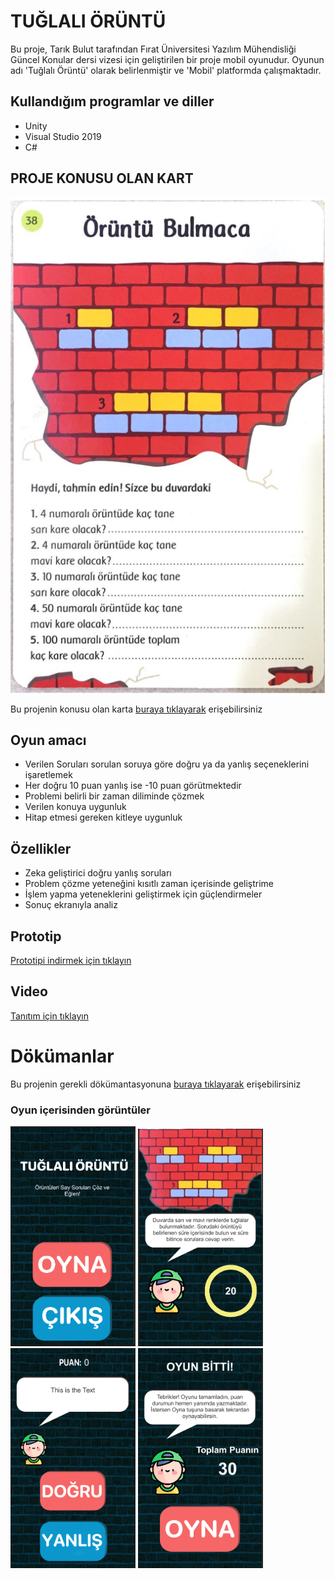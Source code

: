 # TUĞLALI ÖRÜNTÜ
Bu proje, Tarık Bulut tarafından Fırat Üniversitesi Yazılım Mühendisliği Güncel Konular dersi vizesi için geliştirilen bir proje mobil oyunudur. Oyunun adı 'Tuğlalı Örüntü' olarak belirlenmiştir ve 'Mobil' platformda çalışmaktadır.
## Kullandığım programlar ve diller
- Unity
- Visual Studio 2019
- C#
## PROJE KONUSU OLAN KART
<p align="left">
  <img src="https://github.com/Estaed/Tugla_Oruntu_Bulmaca_Oyunu/blob/main/Assets/Graphics/Card.PNG" alt="Açıklama"  />
</p>
Bu projenin konusu olan karta <a href="https://github.com/Estaed/Tugla_Oruntu_Bulmaca_Oyunu/blob/main/Assets/Graphics/Card.PNG" target="_blank" onclick="window.open('https://github.com/Estaed/Tugla_Oruntu_Bulmaca_Oyunu/blob/main/Assets/Graphics/Card.PNG'); return false;">buraya tıklayarak</a> erişebilirsiniz


## Oyun amacı
- Verilen Soruları sorulan soruya göre doğru ya da yanlış seçeneklerini işaretlemek
- Her doğru 10 puan yanlış ise -10 puan görütmektedir
- Problemi belirli bir zaman diliminde çözmek
- Verilen konuya uygunluk
- Hitap etmesi gereken kitleye uygunluk
## Özellikler
- Zeka geliştirici doğru yanlış soruları
- Problem çözme yeteneğini kısıtlı zaman içerisinde geliştrime
- İşlem yapma yeteneklerini geliştirmek için güçlendirmeler
- Sonuç ekranıyla analiz
## Prototip
<a href="https://drive.google.com/file/d/1ZXmD_QHckE1lb_sClunA5c7JuqGhigX1/view?usp=share_link" target="_blank" onclick="window.open('https://drive.google.com/file/d/1ZXmD_QHckE1lb_sClunA5c7JuqGhigX1/view?usp=share_link'); return false;">Prototipi indirmek için tıklayın</a>
## Video
<a href="https://drive.google.com/file/d/1t55dxM5EHKcoJScgib2s8KpGKDxrmkSb/view?usp=sharing" target="_blank" onclick="window.open('https://drive.google.com/file/d/1t55dxM5EHKcoJScgib2s8KpGKDxrmkSb/view?usp=sharing'); return false;">Tanıtım için tıklayın</a> 
# Dökümanlar
Bu projenin gerekli dökümantasyonuna <a href="https://github.com/Estaed/Tugla_Oruntu_Bulmaca_Oyunu/blob/main/Zaman%C3%87izelgesi.pdf" target="_blank" onclick="window.open('https://github.com/Estaed/Tugla_Oruntu_Bulmaca_Oyunu/blob/main/Zaman%C3%87izelgesi.pdf'); return false;">buraya tıklayarak</a> erişebilirsiniz
### Oyun içerisinden görüntüler
<img src="https://github.com/Estaed/Tugla_Oruntu_Bulmaca_Oyunu/blob/main/Assets/Graphics/ss1.PNG" alt="Ana Menü Ekran Görüntüsü" width="200"> <img src="https://github.com/Estaed/Tugla_Oruntu_Bulmaca_Oyunu/blob/main/Assets/Graphics/ss2.PNG" alt="Hikaye Ekran Görüntüsü" width="200"> <img src="https://github.com/Estaed/Tugla_Oruntu_Bulmaca_Oyunu/blob/main/Assets/Graphics/ss3.PNG" alt="Doğru/Yanlış Ekran Görüntüsü" width="200"> <img src="https://github.com/Estaed/Tugla_Oruntu_Bulmaca_Oyunu/blob/main/Assets/Graphics/ss4.PNG" alt="Oyun Sonu Ekran Görüntüsü" width="200"> 
